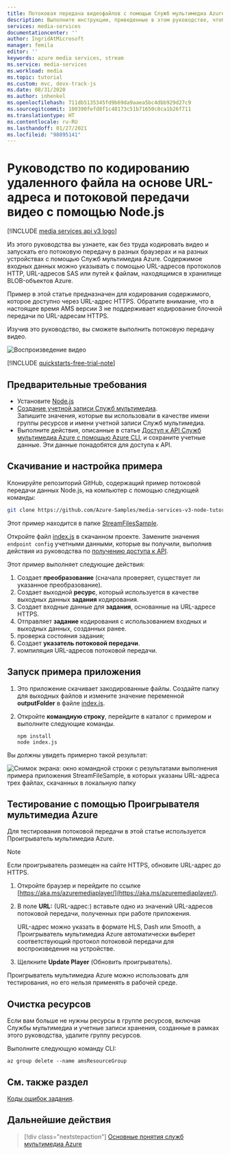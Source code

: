 ```yaml
---
title: Потоковая передача видеофайлов с помощью Служб мультимедиа Azure (Node.js)
description: Выполните инструкции, приведенные в этом руководстве, чтобы создать учетную запись Служб мультимедиа Azure, закодировать файл и выполнить его потоковую передачу в Проигрыватель мультимедиа Azure.
services: media-services
documentationcenter: ''
author: IngridAtMicrosoft
manager: femila
editor: ''
keywords: azure media services, stream
ms.service: media-services
ms.workload: media
ms.topic: tutorial
ms.custom: mvc, devx-track-js
ms.date: 08/31/2020
ms.author: inhenkel
ms.openlocfilehash: 711db5135345fd9b69da9aaea5bc4dbb929d27c9
ms.sourcegitcommit: 100390fefd8f1c48173c51b71650c8ca1b26f711
ms.translationtype: HT
ms.contentlocale: ru-RU
ms.lasthandoff: 01/27/2021
ms.locfileid: "98895141"
---
```

# <a name="tutorial-encode-a-remote-file-based-on-url-and-stream-the-video---nodejs"></a>Руководство по кодированию удаленного файла на основе URL-адреса и потоковой передачи видео с помощью Node.js

[!INCLUDE [media services api v3 logo](./includes/v3-hr.md)]

Из этого руководства вы узнаете, как без труда кодировать видео и запускать его потоковую передачу в разных браузерах и на разных устройствах с помощью Служб мультимедиа Azure. Содержимое входных данных можно указывать с помощью URL-адресов протоколов HTTP, URL-адресов SAS или путей к файлам, находящимся в хранилище BLOB-объектов Azure.

Пример в этой статье предназначен для кодирования содержимого, которое доступно через URL-адрес HTTPS. Обратите внимание, что в настоящее время AMS версии 3 не поддерживает кодирование блочной передачи по URL-адресам HTTPS.

Изучив это руководство, вы сможете выполнить потоковую передачу видео.  

![Воспроизведение видео](./media/stream-files-nodejs-quickstart/final-video.png)

[!INCLUDE [quickstarts-free-trial-note](../../../includes/quickstarts-free-trial-note.md)]

## <a name="prerequisites"></a>Предварительные требования

- Установите [Node.js](https://nodejs.org/en/download/)
- [Создание учетной записи Служб мультимедиа](./create-account-howto.md).<br/>Запишите значения, которые вы использовали в качестве имени группы ресурсов и имени учетной записи Служб мультимедиа.
- Выполните действия, описанные в статье [Доступ к API Служб мультимедиа Azure с помощью Azure CLI](./access-api-howto.md), и сохраните учетные данные. Эти данные понадобятся для доступа к API.

## <a name="download-and-configure-the-sample"></a>Скачивание и настройка примера

Клонируйте репозиторий GitHub, содержащий пример потоковой передачи данных Node.js, на компьютер с помощью следующей команды:  

 ```bash
 git clone https://github.com/Azure-Samples/media-services-v3-node-tutorials.git
 ```

Этот пример находится в папке [StreamFilesSample](https://github.com/Azure-Samples/media-services-v3-node-tutorials/tree/master/AMSv3Samples/StreamFilesSample).

Откройте файл [index.js](https://github.com/Azure-Samples/media-services-v3-node-tutorials/blob/master/AMSv3Samples/StreamFilesSample/index.js#L25) в скачанном проекте. Замените значения `endpoint config` учетными данными, которые вы получили, выполнив действия из руководства по [получению доступа к API](./access-api-howto.md).

Этот пример выполняет следующие действия:

1. Создает **преобразование** (сначала проверяет, существует ли указанное преобразование). 
2. Создает выходной **ресурс**, который используется в качестве выходных данных **задания** кодирования.
3. Создает входные данные для **задания**, основанные на URL-адресе HTTPS.
4. Отправляет **задание** кодирования с использованием входных и выходных данных, созданных ранее.
5. проверка состояния задания;
6. Создает **указатель потоковой передачи**.
7. компиляция URL-адресов потоковой передачи.

## <a name="run-the-sample-app"></a>Запуск примера приложения

1. Это приложение скачивает закодированные файлы. Создайте папку для выходных файлов и измените значение переменной **outputFolder** в файле [index.js](https://github.com/Azure-Samples/media-services-v3-node-tutorials/blob/master/AMSv3Samples/StreamFilesSample/index.js#L39).
1. Откройте **командную строку**, перейдите в каталог с примером и выполните следующие команды.

    ```
    npm install 
    node index.js
    ```

Вы должны увидеть примерно такой результат:

![Снимок экрана: окно командной строки с результатами выполнения примера приложения StreamFileSample, в которых указаны URL-адреса трех файлах, скачанных в локальную папку](./media/stream-files-nodejs-quickstart/run.png)

## <a name="test-with-azure-media-player"></a>Тестирование с помощью Проигрывателя мультимедиа Azure

Для тестирования потоковой передачи в этой статье используется Проигрыватель мультимедиа Azure. 

> [!NOTE]
> Если проигрыватель размещен на сайте HTTPS, обновите URL-адрес до HTTPS.

1. Откройте браузер и перейдите по ссылке [https://aka.ms/azuremediaplayer/](https://aka.ms/azuremediaplayer/).
2. В поле **URL:** (URL-адрес:) вставьте одно из значений URL-адресов потоковой передачи, полученных при работе приложения. 
 
     URL-адрес можно указать в формате HLS, Dash или Smooth, а Проигрыватель мультимедиа Azure автоматически выберет соответствующий протокол потоковой передачи для воспроизведения на устройстве.
3. Щелкните **Update Player** (Обновить проигрыватель).

Проигрыватель мультимедиа Azure можно использовать для тестирования, но его нельзя применять в рабочей среде. 

## <a name="clean-up-resources"></a>Очистка ресурсов

Если вам больше не нужны ресурсы в группе ресурсов, включая Службы мультимедиа и учетные записи хранения, созданные в рамках этого руководства, удалите группу ресурсов.

Выполните следующую команду CLI:

```azurecli
az group delete --name amsResourceGroup
```

## <a name="see-also"></a>См. также раздел

[Коды ошибок задания](/rest/api/media/jobs/get#joberrorcode).

## <a name="next-steps"></a>Дальнейшие действия

> [!div class="nextstepaction"]
> [Основные понятия служб мультимедиа Azure](concepts-overview.md)
